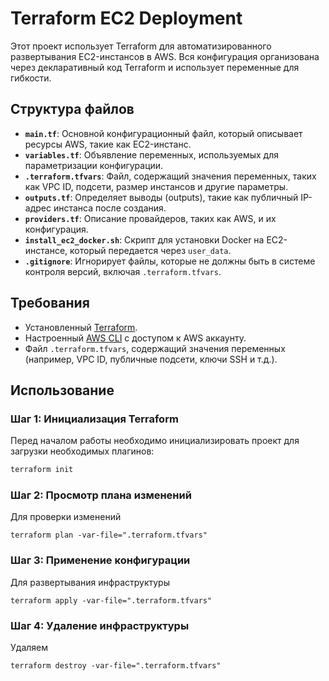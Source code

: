 # Terraform EC2 Deployment

Этот проект использует Terraform для автоматизированного развертывания EC2-инстансов в AWS. Вся конфигурация организована через декларативный код Terraform и использует переменные для гибкости.

## Структура файлов

- **`main.tf`**: Основной конфигурационный файл, который описывает ресурсы AWS, такие как EC2-инстанс.
- **`variables.tf`**: Объявление переменных, используемых для параметризации конфигурации.
- **`.terraform.tfvars`**: Файл, содержащий значения переменных, таких как VPC ID, подсети, размер инстансов и другие параметры.
- **`outputs.tf`**: Определяет выводы (outputs), такие как публичный IP-адрес инстанса после создания.
- **`providers.tf`**: Описание провайдеров, таких как AWS, и их конфигурация.
- **`install_ec2_docker.sh`**: Скрипт для установки Docker на EC2-инстансе, который передается через `user_data`.
- **`.gitignore`**: Игнорирует файлы, которые не должны быть в системе контроля версий, включая `.terraform.tfvars`.

## Требования

- Установленный [Terraform](https://www.terraform.io/downloads).
- Настроенный [AWS CLI](https://docs.aws.amazon.com/cli/latest/userguide/install-cliv2.html) с доступом к AWS аккаунту.
- Файл `.terraform.tfvars`, содержащий значения переменных (например, VPC ID, публичные подсети, ключи SSH и т.д.).

## Использование

### Шаг 1: Инициализация Terraform
Перед началом работы необходимо инициализировать проект для загрузки необходимых плагинов:
```bash
terraform init
```

### Шаг 2: Просмотр плана изменений
Для проверки изменений
```commandline
terraform plan -var-file=".terraform.tfvars"
```

### Шаг 3: Применение конфигурации
Для развертывания инфраструктуры
```commandline
terraform apply -var-file=".terraform.tfvars"
```

### Шаг 4: Удаление инфраструктуры
Удаляем 
```commandline
terraform destroy -var-file=".terraform.tfvars"
```